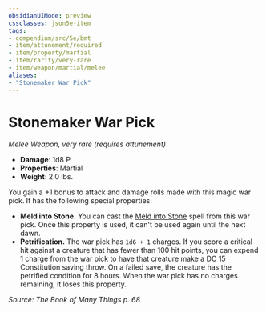 ```yaml
---
obsidianUIMode: preview
cssclasses: json5e-item
tags:
- compendium/src/5e/bmt
- item/attunement/required
- item/property/martial
- item/rarity/very-rare
- item/weapon/martial/melee
aliases: 
- "Stonemaker War Pick"
---
```

# Stonemaker War Pick
*Melee Weapon, very rare (requires attunement)*  

- **Damage**: 1d8 P
- **Properties**: Martial
- **Weight**: 2.0 lbs.

You gain a +1 bonus to attack and damage rolls made with this magic war pick. It has the following special properties:

- **Meld into Stone.** You can cast the [Meld into Stone](5E2014官方资源/spells/meld-into-stone.md) spell from this war pick. Once this property is used, it can't be used again until the next dawn.  
- **Petrification.** The war pick has `1d6 + 1` charges. If you score a critical hit against a creature that has fewer than 100 hit points, you can expend 1 charge from the war pick to have that creature make a DC 15 Constitution saving throw. On a failed save, the creature has the petrified condition for 8 hours. When the war pick has no charges remaining, it loses this property.  

*Source: The Book of Many Things p. 68*